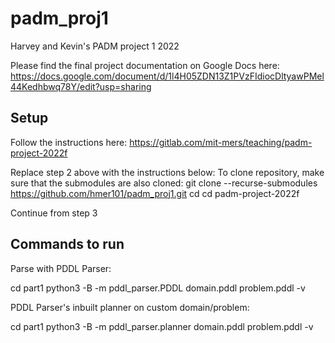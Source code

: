 # padm_proj1
Harvey and Kevin's PADM project 1 2022

Please find the final project documentation on Google Docs here: https://docs.google.com/document/d/1l4H05ZDN13Z1PVzFIdiocDltyawPMel44Kedhbwq78Y/edit?usp=sharing


## Setup
Follow the instructions here: https://gitlab.com/mit-mers/teaching/padm-project-2022f

Replace step 2 above with the instructions below:
To clone repository, make sure that the submodules are also cloned:
git clone --recurse-submodules https://github.com/hmer101/padm_proj1.git
cd cd padm-project-2022f

Continue from step 3


## Commands to run


Parse with PDDL Parser:

cd part1
python3 -B -m pddl_parser.PDDL domain.pddl problem.pddl -v


PDDL Parser's inbuilt planner on custom domain/problem:

cd part1
python3 -B -m pddl_parser.planner domain.pddl problem.pddl -v

